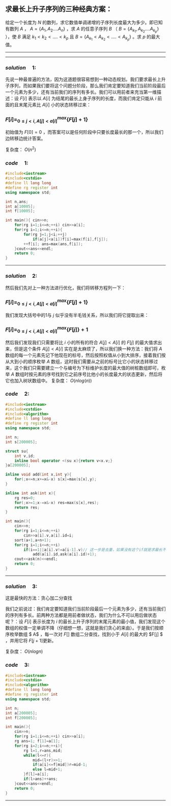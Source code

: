 ## 求最长上升子序列的三种经典方案：

给定一个长度为 $N$ 的数列，求它数值单调递增的子序列长度最大为多少。即已知有数列 $A$ ， $A=\{A_1,A_2....A_n\}$ ，求 $A$  的任意子序列 $B$ （ $B=\{A_{k_1},A_{k_2}....A_{k_p}\}$ ），使 $B$ 满足 $k_1<k_2<....<k_p$ 且 $B=\{A_{k_1}<A_{k_2}<....<A_{k_p}\}$ 。求 $p$ 的最大值。 



------

------

### $solution\quad 1:$

先说一种最普遍的方法，因为这道题很容易想到一种动态规划。我们要求最长上升子序列，而如果我们要将这个问题分阶段，那么我们肯定要知道我们当前阶段最后一个元素为多少，还有当前我们的序列有多长。我们可以用前者来充当第一维描述：设 $F[i]$ 表示以 $A[i]$ 为结尾的最长上身子序列的长度，而我们肯定只能从 $i$ 前面的且末尾元素比 $A[i]$ 小的状态转移过来：

### $F[i]=^{max}_{0\leq j<i,A[j]<a[i]}\{F[j]+1\}$

初始值为 $F[0]=0$ ，而答案可以是任何阶段中只要长度最长的那一个，所以我们边转移边统计答案。 

复杂度： $O(n^2)$ 

### $code\quad 1:$

```cpp
#include<iostream>
#include<cstdio>
#define ll long long
#define rg register int
using namespace std;

int n,ans;
int a[10005];
int f[10005];

int main(){ cin>>n;
	for(rg i=1;i<=n;++i) cin>>a[i];
	for(rg i=1;i<=n;++i){
		for(rg j=1;j<i;++j)
			if(a[j]<a[i])f[i]=max(f[i],f[j]);
		++f[i]; ans=max(ans,f[i]);
	}cout<<ans<<endl;
	return 0;
}
```



------



### $solution\quad 2:$

然后我们先对上一种方法进行优化，我们将转移方程列一下：

### $F[i]=^{max}_{0\leq j<i,A[j]<a[i]}\{F[j]+1\}$

我们发现大括号中的1与 $j$ 似乎没有半毛钱关系，所以我们将它提取出来：

### $F[i]=^{max}_{0\leq j<i,A[j]<a[i]}\{F[j]\}+1$

然后我们发现我们只需要将比 $i$ 小的所有的符合 $A[j]<A[i]$ 的 $F[j]$ 的最大值求出来，但是这个条件 $A[j]<A[i]$ 实在是太麻烦了，所以我们换一种方法：我们将 $A$ 数组的每一个元素先记下他现在的标号，然后按照权值从小到大排序，接着我们按从大到小的顺序枚举 $A$ 数组，这时我们需要从之前的标号比它小的状态转移过来，这个我们只需要建立一个与编号为下标维护长度的最大值的树桩数组即可，枚举 $A$ 数组时按元素的序号找到它之前序号比他小的长度最大的状态更新，然后将它也加入树状数组中。 复杂度： $O(nlog(n))$ 

### $code\quad 2:$

```cpp
#include<iostream>
#include<cstdio>
#include<algorithm>
#define ll long long
#define rg register int
using namespace std;

int n;
int s[200005];

struct su{
    int v,id;
    inline bool operator <(su x){return v<x.v;}
}a[200005];

inline void add(int x,int y){
    for(;x<=n;x+=x&-x) s[x]=max(s[x],y);
}

inline int ask(int x){
    rg res=0;
    for(;x>=1;x-=x&-x) res=max(s[x],res);
    return res;
}

int main(){
    cin>>n;
    for(rg i=1;i<=n;++i)
        cin>>a[i].v,a[i].id=i;
    sort(a+1,a+n+1);
    for(rg i=1;i<=n;++i)
        if(i==1||a[i].v!=a[i-1].v)// 这一步是去重，如果没有这个if就是求最长不下降子序列！
            add(a[i].id,ask(a[i].id)+1);
    cout<<ask(n)<<endl; 
    return 0;
}

```



------



### $solution\quad 3:$

这是最快的方法：贪心加二分查找

我们之前说过：我们肯定要知道我们当前阶段最后一个元素为多少，还有当前我们的序列有多长。前两种方法都是用前者做状态，我们为什么不可以用后做状态呢？：设 $F[i]$ 表示长度为 $i$ 的最长上升子序列的末尾元素的最小值，我们发现这个数组的权值一定单调不降（仔细想一想，这就是我们贪心的来由）。于是我们按顺序枚举数组 $ A$ ，每一次对 $F[]$ 数组二分查找，找到小于 $A[i]$ 的最大的 $F[j] $ ，并用它将 $F[j+1]$更新。    

复杂度： $O(nlogn)$ 

### $code\quad 3:$

```cpp
#include<iostream>
#include<cstdio>
#include<algorithm>
#define ll long long
#define rg register int
using namespace std;

int n;
int a[200005];
int f[200005];

int main(){
	cin>>n;
	for(rg i=1;i<=n;++i) cin>>a[i];
	rg ans=1; f[1]=a[1];
	for(rg i=2;i<=n;++i){
		rg l=1,r=ans,mid;
		while(l<=r){
			mid=(l+r)>>1;
			if(a[i]<=f[mid])r=mid-1;
			else l=mid+1;
		}f[l]=a[i];
		if(l>ans)++ans;
	}cout<<ans<<endl;
	return 0;
}
```



------

